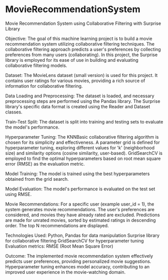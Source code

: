# MovieRecommendationSystem
Movie Recommendation System using Collaborative Filtering with Surprise Library

Objective:
The goal of this machine learning project is to build a movie recommendation system utilizing collaborative filtering techniques. The collaborative filtering approach predicts a user's preferences by collecting preferences from many users (collaborating). In this project, the Surprise library is employed for its ease of use in building and evaluating collaborative filtering models.

Dataset:
The MovieLens dataset (small version) is used for this project. It contains user ratings for various movies, providing a rich source of information for collaborative filtering.

Data Loading and Preprocessing:
The dataset is loaded, and necessary preprocessing steps are performed using the Pandas library.
The Surprise library's specific data format is created using the Reader and Dataset classes.

Train-Test Split:
The dataset is split into training and testing sets to evaluate the model's performance.

Hyperparameter Tuning:
The KNNBasic collaborative filtering algorithm is chosen for its simplicity and effectiveness.
A parameter grid is defined for hyperparameter tuning, exploring different values for 'k' (neighborhood size) and similarity options (cosine similarity, user-based).
GridSearchCV is employed to find the optimal hyperparameters based on root mean square error (RMSE) as the evaluation metric.

Model Training:
The model is trained using the best hyperparameters obtained from the grid search.

Model Evaluation:
The model's performance is evaluated on the test set using RMSE.

Movie Recommendations:
For a specific user (example user_id = 1), the system generates movie recommendations.
The user's preferences are considered, and movies they have already rated are excluded.
Predictions are made for unrated movies, sorted by estimated ratings in descending order.
The top N recommendations are displayed.

Technologies Used:
Python, Pandas for data manipulation
Surprise library for collaborative filtering
GridSearchCV for hyperparameter tuning
Evaluation metrics: RMSE (Root Mean Square Error)

Outcome:
The implemented movie recommendation system effectively predicts user preferences, providing personalized movie suggestions. Hyperparameter tuning enhances model accuracy, contributing to an improved user experience in the movie-watching domain.
